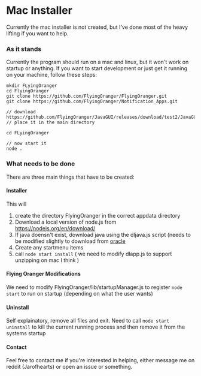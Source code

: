 # Mac Installer

Currently the mac installer is not created, but I've done most of the heavy lifting if you want to help.

### As it stands
Currently the program should run on a mac and linux, but it won't work on startup or anything.
If you want to start development or just get it running on your machine, follow these steps:

```
mkdir FLyingOranger
cd FlyingOranger
git clone https://github.com/FlyingOranger/FlyingOranger.git
git clone https://github.com/FlyingOranger/Notification_Apps.git

// download https://github.com/FlyingOranger/JavaGUI/releases/download/test2/JavaGUI.jar 
// place it in the main directory

cd FLyingOranger

// now start it
node .
```

### What needs to be done
There are three main things that have to be created:

#### Installer
This will 

1. create the directory FlyingOranger in the correct appdata directory
2. Download a local version of node.js from https://nodejs.org/en/download/
3. If java doensn't exist, download java using the dljava.js script (needs to be modified slightly to download from [oracle](http://www.oracle.com/technetwork/java/javase/downloads/jre8-downloads-2133155.html)
4. Create any startmenu items 
4. call `node start install` ( we need to modify dlapp.js to support unzipping on mac I think )

#### Flying Oranger Modifications
We need to modify FlyingOranger/lib/startupManager.js to register `node start` to run on startup (depending on what the user wants)

#### Uninstall
Self explainatory, remove all files and exit. 
Need to call `node start uninstall` to kill the current running process and then remove it from the systems startup


#### Contact

Feel free to contact me if you're interested in helping, either message me on reddit (Jarofhearts) or open an issue or something.
